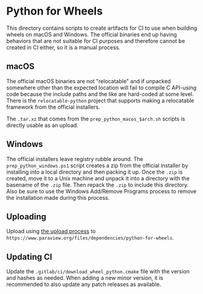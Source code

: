# Python for Wheels

This directory contains scripts to create artifacts for CI to use when building
wheels on macOS and Windows. The official binaries end up having behaviors that
are not suitable for CI purposes and therefore cannot be created in CI either,
so it is a manual process.

## macOS

The official macOS binaries are not "relocatable" and if unpacked somewhere
other than the expected location will fail to compile C API-using code because
the include paths and the like are hard-coded at some level. There is the
`relocatable-python` project that supports making a relocatable framework from
the official installers.

The `.tar.xz` that comes from the `prep_python_macos_$arch.sh` scripts is
directly usable as an upload.

## Windows

The official installers leave registry rubble around. The
`prep_python_windows.ps1` script creates a zip from the official installer by
installing into a local directory and then packing it up. Once the `.zip` is
created, move it to a Unix machine and unpack it into a directory with the
basename of the `.zip` file. Then repack the `.zip` to include this directory.
Also be sure to use the Windows Add/Remove Programs process to remove the
installation made during this process.

## Uploading

Upload using [the upload process][upload-files] to
`https://www.paraview.org/files/dependencies/python-for-wheels`.

[upload-files]: https://gitlab.kitware.com/utils/git-workflow/-/wikis/File-hosting

## Updating CI

Update the `.gitlab/ci/download_wheel_python.cmake` file with the version and
hashes as needed. When adding a new minor version, it is recommended to also
update any patch releases as available.
